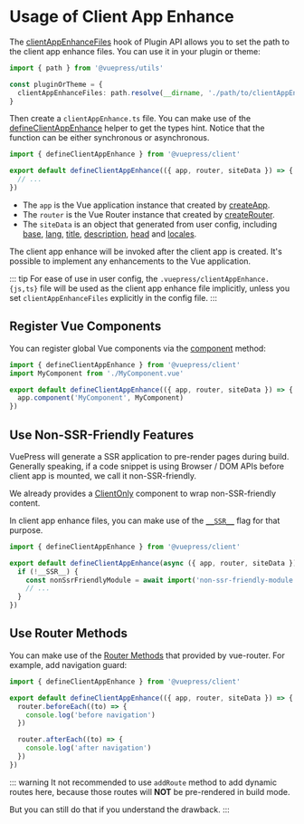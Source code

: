# Usage of Client App Enhance

The [clientAppEnhanceFiles](../../reference/plugin-api.md#clientappenhancefiles) hook of Plugin API allows you to set the path to the client app enhance files. You can use it in your plugin or theme:

```ts
import { path } from '@vuepress/utils'

const pluginOrTheme = {
  clientAppEnhanceFiles: path.resolve(__dirname, './path/to/clientAppEnhance.ts'),
}
```

Then create a `clientAppEnhance.ts` file. You can make use of the [defineClientAppEnhance](../../reference/client-api.md#defineclientappenhance) helper to get the types hint. Notice that the function can be either synchronous or asynchronous.

```ts
import { defineClientAppEnhance } from '@vuepress/client'

export default defineClientAppEnhance(({ app, router, siteData }) => {
  // ...
})
```

- The `app` is the Vue application instance that created by [createApp](https://v3.vuejs.org/api/application-api.html).
- The `router` is the Vue Router instance that created by [createRouter](https://next.router.vuejs.org/api/#createrouter).
- The `siteData` is an object that generated from user config, including [base](../../reference/config.md#base), [lang](../../reference/config.md#lang), [title](../../reference/config.md#title), [description](../../reference/config.md#description), [head](../../reference/config.md#head) and [locales](../../reference/config.md#locales).

The client app enhance will be invoked after the client app is created. It's possible to implement any enhancements to the Vue application.

::: tip
For ease of use in user config, the `.vuepress/clientAppEnhance.{js,ts}` file will be used as the client app enhance file implicitly, unless you set `clientAppEnhanceFiles` explicitly in the config file.
:::

## Register Vue Components

You can register global Vue components via the [component](https://v3.vuejs.org/api/application-api.html#component) method:

```ts
import { defineClientAppEnhance } from '@vuepress/client'
import MyComponent from './MyComponent.vue'

export default defineClientAppEnhance(({ app, router, siteData }) => {
  app.component('MyComponent', MyComponent)
})
```

## Use Non-SSR-Friendly Features

VuePress will generate a SSR application to pre-render pages during build. Generally speaking, if a code snippet is using Browser / DOM APIs before client app is mounted, we call it non-SSR-friendly.

We already provides a [ClientOnly](../../reference/components.md#clientonly) component to wrap non-SSR-friendly content.

In client app enhance files, you can make use of the [`__SSR__`](../../reference/client-api.md#ssr) flag for that purpose.

```ts
import { defineClientAppEnhance } from '@vuepress/client'

export default defineClientAppEnhance(async ({ app, router, siteData }) => {
  if (!__SSR__) {
    const nonSsrFriendlyModule = await import('non-ssr-friendly-module')
    // ...
  }
})
```

## Use Router Methods

You can make use of the [Router Methods](https://next.router.vuejs.org/api/#router-methods) that provided by vue-router. For example, add navigation guard:

```ts
import { defineClientAppEnhance } from '@vuepress/client'

export default defineClientAppEnhance(({ app, router, siteData }) => {
  router.beforeEach((to) => {
    console.log('before navigation')
  })

  router.afterEach((to) => {
    console.log('after navigation')
  })
})
```

::: warning
It not recommended to use `addRoute` method to add dynamic routes here, because those routes will **NOT** be pre-rendered in build mode.

But you can still do that if you understand the drawback.
:::
